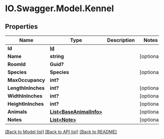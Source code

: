 # IO.Swagger.Model.Kennel
## Properties

Name | Type | Description | Notes
------------ | ------------- | ------------- | -------------
**Id** | [**Id**](Id.md) |  | 
**Name** | **string** |  | [optional] 
**RoomId** | **Guid?** |  | 
**Species** | **Species** |  | [optional] 
**MaxOccupancy** | **int?** |  | 
**LengthInInches** | **int?** |  | [optional] 
**WidthInInches** | **int?** |  | [optional] 
**HeightInInches** | **int?** |  | [optional] 
**Animals** | [**List&lt;BaseAnimalInfo&gt;**](BaseAnimalInfo.md) |  | [optional] 
**Notes** | [**List&lt;Note&gt;**](Note.md) |  | [optional] 

[[Back to Model list]](../README.md#documentation-for-models) [[Back to API list]](../README.md#documentation-for-api-endpoints) [[Back to README]](../README.md)

